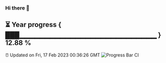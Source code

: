 ### Hi there 👋
⏳ Year progress { ███▁▁▁▁▁▁▁▁▁▁▁▁▁▁▁▁▁▁▁▁▁▁▁▁▁▁▁ } 12.88 %
---
⏰ Updated on Fri, 17 Feb 2023 00:36:26 GMT
![Progress Bar CI](https://github.com/Moyi321/Moyi321/workflows/Progress%20Bar%20CI/badge.svg)
